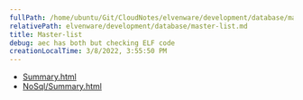 ```yaml
---
fullPath: /home/ubuntu/Git/CloudNotes/elvenware/development/database/master-list.md
relativePath: elvenware/development/database/master-list.md
title: Master-list
debug: aec has both but checking ELF code
creationLocalTime: 3/8/2022, 3:55:50 PM
---
```


<!-- toc -->
<!-- tocstop -->

* [Summary.html](Summary.html)
* [NoSql/Summary.html](NoSql/Summary.html)